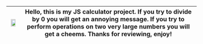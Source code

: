 <img src="https://i.imgur.com/qqKSzjs.png" width="75%"/> | Hello, this is my JS calculator project. If you try to divide by 0 you will get an annoying message. If you try to perform operations on two very large numbers you will get a cheems. Thanks for reviewing, enjoy!
:------------------------------------:|:-------------------------:
